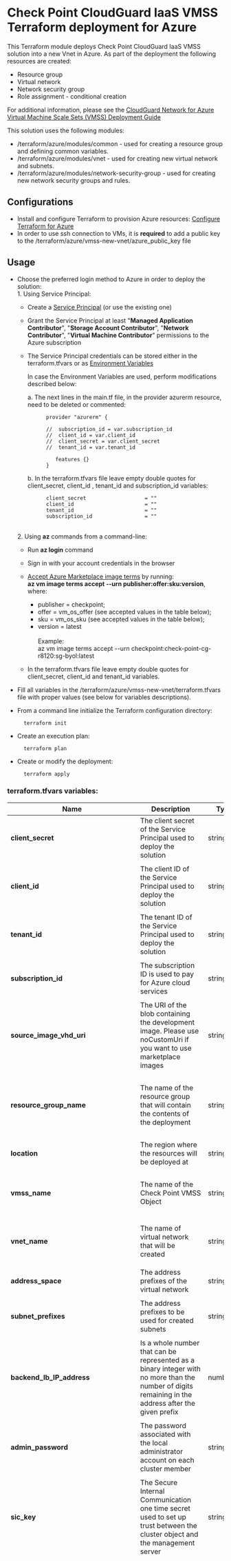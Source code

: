 # Check Point CloudGuard IaaS VMSS Terraform deployment for Azure

This Terraform module deploys Check Point CloudGuard IaaS VMSS solution into a new Vnet in Azure.
As part of the deployment the following resources are created:
- Resource group
- Virtual network
- Network security group
- Role assignment - conditional creation


For additional information,
please see the [CloudGuard Network for Azure Virtual Machine Scale Sets (VMSS) Deployment Guide](https://sc1.checkpoint.com/documents/IaaS/WebAdminGuides/EN/CP_VMSS_for_Azure/Default.htm) 

This solution uses the following modules:
- /terraform/azure/modules/common - used for creating a resource group and defining common variables.
- /terraform/azure/modules/vnet - used for creating new virtual network and subnets.
- /terraform/azure/modules/network-security-group - used for creating new network security groups and rules.


## Configurations
- Install and configure Terraform to provision Azure resources: [Configure Terraform for Azure](https://docs.microsoft.com/en-us/azure/virtual-machines/linux/terraform-install-configure)
- In order to use ssh connection to VMs, it is **required** to add a public key to the /terraform/azure/vmss-new-vnet/azure_public_key file

## Usage
- Choose the preferred login method to Azure in order to deploy the solution:
    <br>1. Using Service Principal:
    - Create a [Service Principal](https://docs.microsoft.com/en-us/azure/active-directory/develop/howto-create-service-principal-portal) (or use the existing one) 
    - Grant the Service Principal at least "**Managed Application Contributor**", "**Storage Account Contributor**", "**Network Contributor**", "**Virtual Machine Contributor**" permissions to the Azure subscription<br>
    - The Service Principal credentials can be stored either in the terraform.tfvars or as [Environment Variables](https://www.terraform.io/docs/providers/azuread/guides/service_principal_client_secret.html)<br>
    
      In case the Environment Variables are used, perform modifications described below:<br>
      
       a. The next lines in the main.tf file, in the provider azurerm resource,  need to be deleted or commented:
            
                provider "azurerm" {
                 
                //  subscription_id = var.subscription_id
                //  client_id = var.client_id
                //  client_secret = var.client_secret
                //  tenant_id = var.tenant_id
                
                   features {}
                }
            
        b. In the terraform.tfvars file leave empty double quotes for client_secret, client_id , tenant_id and subscription_id variables:
        
                client_secret                   = ""
                client_id                       = ""
                tenant_id                       = ""
                subscription_id                 = "" 
        
    <br>2. Using **az** commands from a command-line:
    - Run  **az login** command 
    - Sign in with your account credentials in the browser
    - [Accept Azure Marketplace image terms](https://docs.microsoft.com/en-us/cli/azure/vm/image/terms?view=azure-cli-latest) by running:
     <br>**az vm image terms accept --urn publisher:offer:sku:version**, where:
        - publisher = checkpoint;
        - offer = vm_os_offer (see accepted values in the table below);
        - sku = vm_os_sku (see accepted values in the table below);
        - version = latest<br/>
    <br>Example:<br>
    az vm image terms accept --urn checkpoint:check-point-cg-r8120:sg-byol:latest
    
    - In the terraform.tfvars file leave empty double quotes for client_secret, client_id and tenant_id variables. 
 
- Fill all variables in the /terraform/azure/vmss-new-vnet/terraform.tfvars file with proper values (see below for variables descriptions).
- From a command line initialize the Terraform configuration directory:

        terraform init
- Create an execution plan:
 
        terraform plan
- Create or modify the deployment:
 
        terraform apply

### terraform.tfvars variables:
 | Name          | Description   | Type          | Allowed values | Default |
 | ------------- | ------------- | ------------- |---------| -------------  |
 | **client_secret** | The client secret of the Service Principal used to deploy the solution | string | | n/a
 |  |  |  |  |         |
 | **client_id** | The client ID of the Service Principal used to deploy the solution | string | | n/a
 |  |  |  |  |         |
 | **tenant_id** | The tenant ID of the Service Principal used to deploy the solution | string | | n/a
 |  |  |  |  |         |
 | **subscription_id** | The subscription ID is used to pay for Azure cloud services | string | | n/a
 |  |  |  |  |         |
 | **source_image_vhd_uri** | The URI of the blob containing the development image. Please use noCustomUri if you want to use marketplace images  | string | | "noCustomUri" 
 |  |  |  |  |         |
 | **resource_group_name** | The name of the resource group that will contain the contents of the deployment | string | Resource group names only allow alphanumeric characters, periods, underscores, hyphens and parenthesis and cannot end in a period<br />Note: Resource group name must not contain reserved words based on: sk40179| n/a
 |  |  |  |  |         |
 | **location** | The region where the resources will be deployed at  | string | The full list of Azure regions can be found at https://azure.microsoft.com/regions | n/a
 |  |  |  |  |         |
 | **vmss_name** | The name of the Check Point VMSS Object | string | Only alphanumeric characters are allowed, and the name must be 1-30 characters long<br />Note: vmss name must not contain reserved words based on: sk40179  | n/a
 |  |  |  |  |         |
 | **vnet_name** | The name of virtual network that will be created | string | The name must begin with a letter or number, end with a letter, number or underscore, and may contain only letters, numbers, underscores, periods, or hyphens | n/a
 |  |  |  |  |         |
 | **address_space** | The address prefixes of the virtual network | string | Valid CIDR block | "10.0.0.0/16"
 |  |  |  |  |         |
 | **subnet_prefixes** | The address prefixes to be used for created subnets | string | The subnets need to contain within the address space for this virtual network(defined by address_space variable) | ["10.0.0.0/24","10.0.1.0/24"]
 |  |  |  |  |         |
 | **backend_lb_IP_address** | Is a whole number that can be represented as a binary integer with no more than the number of digits remaining in the address after the given prefix| number | Starting from 5-th IP address in a subnet. For example: subnet - 10.0.1.0/24, backend_lb_IP_address = 4 , the LB IP is 10.0.1.4 | n/a
 |  |  |  |  |         |
 | **admin_password** | The password associated with the local administrator account on each cluster member | string | Password must have 3 of the following: 1 lower case character, 1 upper case character, 1 number, and 1 special character | n/a
 |  |  |  |  |         |
 | **sic_key** | The Secure Internal Communication one time secret used to set up trust between the cluster object and the management server | string | Only alphanumeric characters are allowed, and the value must be 12-30 characters long | n/a
 |  |  |  |  |         |
 | **vm_size** | Specifies the size of Virtual Machine | string | "Standard_DS2_v2", "Standard_DS3_v2", "Standard_DS4_v2", "Standard_DS5_v2", "Standard_F2s", "Standard_F4s", "Standard_F8s", "Standard_F16s", "Standard_D4s_v3", "Standard_D8s_v3", "Standard_D16s_v3", "Standard_D32s_v3", "Standard_D64s_v3", "Standard_E4s_v3", "Standard_E8s_v3", "Standard_E16s_v3", "Standard_E20s_v3", "Standard_E32s_v3", "Standard_E64s_v3", "Standard_E64is_v3", "Standard_F4s_v2", "Standard_F8s_v2", "Standard_F16s_v2", "Standard_F32s_v2", "Standard_F64s_v2", "Standard_M8ms", "Standard_M16ms", "Standard_M32ms", "Standard_M64ms", "Standard_M64s", "Standard_D2_v2", "Standard_D3_v2", "Standard_D4_v2", "Standard_D5_v2", "Standard_D11_v2", "Standard_D12_v2", "Standard_D13_v2", "Standard_D14_v2", "Standard_D15_v2", "Standard_F2", "Standard_F4", "Standard_F8", "Standard_F16", "Standard_D4_v3", "Standard_D8_v3", "Standard_D16_v3", "Standard_D32_v3", "Standard_D64_v3", "Standard_E4_v3", "Standard_E8_v3", "Standard_E16_v3", "Standard_E20_v3", "Standard_E32_v3", "Standard_E64_v3", "Standard_E64i_v3", "Standard_DS11_v2", "Standard_DS12_v2", "Standard_DS13_v2", "Standard_DS14_v2", "Standard_DS15_v2", "Standard_D2_v5", "Standard_D4_v5", "Standard_D8_v5", "Standard_D16_v5","Standard_D32_v5", "Standard_D2s_v5", "Standard_D4s_v5", "Standard_D8s_v5", "Standard_D16s_v5", "Standard_D2d_v5", "Standard_D4d_v5", "Standard_D8d_v5", "Standard_D16d_v5", "Standard_D32d_v5", "Standard_D2ds_v5", "Standard_D4ds_v5", "Standard_D8ds_v5", "Standard_D16ds_v5", "Standard_D32ds_v5" | n/a
 |  |  |  |  |         |
 | **disk_size** | Storage data disk size size(GB) must be 100 for versions R81.20 and below | string | A number in the range 100 - 3995 (GB) | 100
 |  |  |  |  |         |
 | **vm_os_sku** | A sku of the image to be deployed | string |  "sg-byol" - BYOL license; <br/>"sg-ngtp" - NGTP PAYG license; <br/>"sg-ngtx" - NGTX PAYG license; | n/a
 |  |  |  |  |         |
 | **vm_os_offer** | The name of the image offer to be deployed | string | "check-point-cg-r81"; <br/>"check-point-cg-r8110"; <br/>"check-point-cg-r8120"; <br/>"check-point-cg-r82"; | n/a
 |  |  |  |  |         |
 | **os_version** | GAIA OS version | string | "R81"; <br/>"R8110"; <br/>"R8120"; <br/>"R82"; | n/a
 |  |  |  |  |         |
 | **bootstrap_script** | An optional script to run on the initial boot | string | Bootstrap script example: <br/>"touch /home/admin/bootstrap.txt; echo 'hello_world' > /home/admin/bootstrap.txt" <br/>The script will create bootstrap.txt file in the /home/admin/ and add 'hello word' string into it | n/a
 |  |  |  |  |         |
 | **allow_upload_download** | Automatically download Blade Contracts and other important data. Improve product experience by sending data to Check Point | boolean | true; <br/>false; | n/a
 |  |  |  |  |         |
 | **authentication_type** | Specifies whether a password authentication or SSH Public Key authentication should be used | string | "Password"; <br/>"SSH Public Key"; | n/a
 |  |  |  |  |         |
 | **availability_zones_num** | A list of a single item of the Availability Zone which the Virtual Machine should be allocated in | string | "centralus", "eastus2", "francecentral", "northeurope", "southeastasia", "westeurope", "westus2", "eastus", "uksouth" | n/a
 |  |  |  |  |         |
 | **minimum_number_of_vm_instances** | The minimum number of VMSS instances for this resource | number | Valid values are in the range 0 - 10 | n/a
 |  |  |  |  |         |
 | **maximum_number_of_vm_instances** | The maximum number of VMSS instances for this resource | number | Valid values are in the range 0 - 10 | n/a
 |  |  |  |  |         |
 | **management_name** | The name of the management server as it appears in the configuration file | string | Field cannot be empty. Only alphanumeric characters or '_'/'-' are allowed, and the name must be 1-30 characters long | n/a
 |  |  |  |  |         |
 | **management_IP** | The IP address used to manage the VMSS instances | string | A valid IP address | n/a
 |  |  |  |  |         |
 | **management_interface** | Management option for the Gateways in the VMSS | string | "eth0-public" - Manages the GWs using their external NIC's public IP address; <br/> "eth0-private" -Manages the GWs using their external NIC's private IP address; <br/>"eth1-private" - Manages the GWs using their internal NIC's private IP address | "eth1-private"
 |  |  |  |  |         |
 | **configuration_template_name** | The configuration template name as it appears in the configuration file | string | Field cannot be empty. Only alphanumeric characters or '_'/'-' are allowed, and the name must be 1-30 characters long | n/a
 |  |  |  |  |         |
 | **frontend_load_distribution** | The load balancing distribution method for the External Load Balancer | string | "Default" - None(5-tuple); <br/>"SourceIP" - ClientIP(2-tuple); <br/>"SourceIPProtocol" - ClientIP and protocol(3-tuple) | n/a
 |  |  |  |  |         |
 | **backend_load_distribution** | The load balancing distribution method for the Internal Load Balancer | string | "Default" - None(5-tuple); <br/>"SourceIP" - ClientIP(2-tuple); <br/>"SourceIPProtocol" - ClientIP and protocol(3-tuple) | n/a
 |  |  |  |  |         |
 | **notification_email** | An email address to notify about scaling operations | string | Leave empty double quotes or enter a valid email address | n/a
 |  |  |  |  |         |
 | **enable_custom_metrics** | Indicates whether Custom Metrics will be used for VMSS Scaling policy and VM monitoring | boolean | true; <br/>false; | n/a
 |  |  |  |  |         |
 | **enable_floating_ip** | Indicates whether the load balancers will be deployed with floating IP  | boolean | true; <br/>false; | n/a
 |  |  |  |  |         |
 | **deployment_mode** | Indicates which load balancer need to be deployed. External + Internal(Standard), only External, only Internal  | string | Standard ; <br/>External; <br/> Internal; | "Standard"
 |  |  |  |  |         |
 | **admin_shell** | Enables to select different admin shells | string | /etc/cli.sh; <br/>/bin/bash; <br/>/bin/csh; <br/>/bin/tcsh; | "/etc/cli.sh"
 |  |  |  |  |         |
 | **serial_console_password_hash** | Optional parameter, used to enable serial console connection in case of SSH key as authentication type, to generate password hash use the command 'openssl passwd -6 PASSWORD' on Linux and paste it here  | string | | n/a
 |  |  |  |  |         |
 | **maintenance_mode_password_hash** | Maintenance mode password hash, relevant only for R81.20 and higher versions, to generate a password hash use the command 'grub2-mkpasswd-pbkdf2' on Linux and paste it here  | string | | n/a 
 |  |  |  |  |         |
 | **nsg_id** | Optional ID for a Network Security Group that already exists in Azure, if not provided, will create a default NSG | string | Existing NSG resource ID | ""
 |  |  |  |  |  |
 | **add_storage_account_ip_rules** | Add Storage Account IP rules that allow access to the Serial Console only for IPs based on their geographic location, if false then accses will be allowed from all networks | boolean | true; <br/>false; |  false
 |  |  |  |  |  |
 | **storage_account_additional_ips** | IPs/CIDRs that are allowed access to the Storage Account | list(string) | A list of valid IPs and CIDRs | []

## Conditional creation
To create role assignment and enable CloudGuard metrics in order to send statuses and statistics collected from VMSS instances to the Azure Monitor service:
```
enable_custom_metrics = true
```

## Example
    client_secret                   = "xxxxxxxxxxxxxxxxxxxxxxxxxxxxxxxxxx"
    client_id                       = "xxxxxxxxxxxxxxxxxxxxxxxxxxxxxxxxxx"
    tenant_id                       = "xxxxxxxxxxxxxxxxxxxxxxxxxxxxxxxxxx"
    subscription_id                 = "xxxxxxxxxxxxxxxxxxxxxxxxxxxxxxxxxx"
    source_image_vhd_uri            = "noCustomUri"
    resource_group_name             = "checkpoint-vmss-terraform"
    location                        = "eastus"
    vmss_name                       = "checkpoint-vmss-terraform"
    vnet_name                       = "checkpoint-vmss-vnet"
    address_space                   = "10.0.0.0/16"
    subnet_prefixes                 = ["10.0.1.0/24","10.0.2.0/24"]
    backend_lb_IP_address           = 4
    admin_password                  = "xxxxxxxxxxxx"
    sic_key                         = "xxxxxxxxxxxx"
    vm_size                         = "Standard_D3_v2"
    disk_size                       = "100"
    vm_os_sku                       = "sg-byol"
    vm_os_offer                     = "check-point-cg-r8110"
    os_version                      = "R8110"
    bootstrap_script                = "touch /home/admin/bootstrap.txt; echo 'hello_world' > /home/admin/bootstrap.txt"
    allow_upload_download           = true
    authentication_type             = "Password"
    availability_zones_num          = "1"
    minimum_number_of_vm_instances  = 2
    maximum_number_of_vm_instances  = 10
    management_name                 = "mgmt"
    management_IP                   = "13.92.42.181"
    management_interface            = "eth1-private"
    configuration_template_name     = "vmss_template"
    notification_email              = ""
    frontend_load_distribution      = "Default"
    backend_load_distribution       = "Default"
    enable_custom_metrics           = true
    enable_floating_ip              = false
    deployment_mode                 = "Standard"
    admin_shell                     = "/etc/cli.sh"
    serial_console_password_hash    = "xxxxxxxxxxxxxxxxxxxxxxxxxxxxxxxxxx"
    maintenance_mode_password_hash  = "xxxxxxxxxxxxxxxxxxxxxxxxxxxxxxxxxx"
    nsg_id                          = ""
    add_storage_account_ip_rules    = false
    storage_account_additional_ips  = []

## Deploy Without Public IP

1. By default, the VMSS is deployed with public IP
2. To deploy without public IP, remove the "public_ip_address_configuration" block in main.tf

## Known limitations

## Revision History

In order to check the template version refer to the [sk116585](https://supportcenter.checkpoint.com/supportcenter/portal?eventSubmit_doGoviewsolutiondetails=&solutionid=sk116585)

| Template Version | Description |
| ---------------- | --------- |
| 20240613 | - Updated Azure Terraform provider version <br> - Cosmetic fixes & default values <br> - Added option to limit storage account access by specify allowed sourcess <br> - Updated diskSizeGB <br> - Added validation for os_version & os_offer |
| | | |
| 20230910 | - R81.20 is the default version |
| | | |
| 20221124 | - Added R81.20 support   <br/> - Upgraded azurerm provider |
| | | |
| 20220111 | - Added support to select different shells  |
| | | |
| 20210309 | - Add "source_image_vhd_uri" variable for using a custom development image <br/> - Fix zones filed for scale set be installed as multi-zone <br/> - Modify "management_interface" variable and tags regarding managing the Gateways in the Scale Set |
| | | |
| 20210111 |- Update terraform version to 0.14.3 <br/> - Update azurerm version to 2.17.0 <br/> - Add authentication_type variable for choosing the authentication type. <br/> - Add support for R81.<br/> - Add public IP addresses support.<br/> - Add support to CloudGuards metrics. <br/> - Update resources for NSG https://github.com/CheckPointSW/CloudGuardIaaS/issues/67 <br/> - Avoid role-assignment re-creation when re-applying |
| | | |
| 20200323 | Remove the domain_name_label variable from the azurerm_public_ip resource |
| | | |
| 20200305 | First release of Check Point CloudGuard IaaS VMSS Terraform deployment for Azure |
| | | |
|  | Addition of "templateType" parameter to "cloud-version" files  |
| | | |


## License

See the [LICENSE](../../LICENSE) file for details

